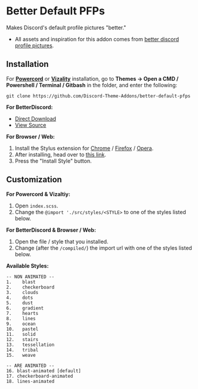 # Better Default PFPs
Makes Discord's default profile pictures "better."
- All assets and inspiration for this addon comes from [better discord profile pictures](https://better-default-discord.netlify.app/).

## Installation
For **[Powercord](http://powercord.dev/)** or **[Vizality](https://vizality.com/)** installation, go to **Themes -> Open a CMD / Powershell / Terminal / Gitbash** in the folder, and enter the following:
```
git clone https://github.com/Discord-Theme-Addons/better-default-pfps
```

**For BetterDiscord:**
- [Direct Download](https://github.com/Discord-Theme-Addons/better-default-pfps/releases/download/1.0.0/BetterDefaultPFPs.theme.css)
- [View Source](https://github.com/Discord-Theme-Addons/better-default-pfps/tree/main/src)

**For Browser / Web:**
1. Install the Stylus extension for [Chrome](https://chrome.google.com/webstore/detail/stylus/clngdbkpkpeebahjckkjfobafhncgmne) / [Firefox](https://addons.mozilla.org/en-US/firefox/addon/styl-us/) / [Opera](https://github.com/openstyles/stylus/wiki/Opera,-Outdated-Stylus).
2. After installing, head over to [this link](https://discord-theme-addons.github.io/better-default-pfps/src/support/BetterDefaultPFPs.user.css).
3. Press the "Install Style" button.

## Customization
**For Powercord & Vizaltiy:**
1. Open `index.scss`.
2. Change the `@import './src/styles/<STYLE>` to one of the styles listed below.

**For BetterDiscord & Browser / Web:**
1. Open the file / style that you installed.
2. Change (after the `/compiled/`) the import url with one of the styles listed below.

**Available Styles:**
```
-- NON ANIMATED --
1.    blast
2.    checkerboard
3.    clouds
4.    dots
5.    dust
6.    gradient
7.    hearts
8.    lines
9.    ocean
10.   pastel
11.   solid
12.   stairs
13.   tessellation
14.   tribal
15.   weave

-- ARE ANIMATED --
16. blast-animated [default]
17. checkerboard-animated
18. lines-animated 
```